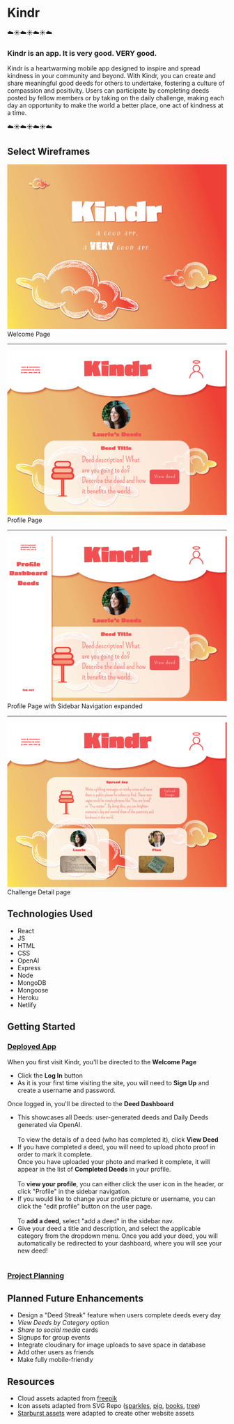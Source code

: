 # Kindr
☁️☀️☁️☀️☁️☀️☁️
### Kindr is an app. It is very good. VERY good.
Kindr is a heartwarming mobile app designed to inspire and spread kindness in your community and beyond. With Kindr, you can create and share meaningful good deeds for others to undertake, fostering a culture of compassion and positivity. Users can participate by completing deeds posted by fellow members or by taking on the daily challenge, making each day an opportunity to make the world a better place, one act of kindness at a time.

☁️☀️☁️☀️☁️☀️☁️

## Select Wireframes
![Desktop Homepage](wireframes/desktop-welcomepage.jpg)
Welcome Page
<hr>

![Profile Page](wireframes/profile-page.jpg)
Profile Page
<hr>

![Profile Page](wireframes/sidebar-expanded.jpg)
Profile Page with Sidebar Navigation expanded
<hr>

![Profile Page](wireframes/show-challenge.jpg)
Challenge Detail page


## Technologies Used
- React
- JS
- HTML
- CSS
- OpenAI
- Express
- Node
- MongoDB
- Mongoose
- Heroku
- Netlify


## Getting Started
### [Deployed App](https://graceful-pixie-5234dd.netlify.app)
When you first visit Kindr, you'll be directed to the **Welcome Page**
- Click the **Log In** button <br>
- As it is your first time visiting the site, you will need to **Sign Up** and create a username and password.

  
Once logged in, you'll be directed to the **Deed Dashboard**<br>
- This showcases all Deeds: user-generated deeds and Daily Deeds generated via OpenAI. <br><br>
To view the details of a deed (who has completed it), click **View Deed** <br>
- If you have completed a deed, you will need to upload photo proof in order to mark it complete.<br>
Once you have uploaded your photo and marked it complete, it will appear in the list of **Completed Deeds** in your profile. <br><br>
To **view your profile**, you can either click the user icon in the header, or click "Profile" in the sidebar navigation. <br>
- If you would like to change your profile picture or username, you can click the "edit profile" button on the user page. <br><br>
To **add a deed**, select "add a deed" in the sidebar nav. <br>
- Give your deed a title and description, and select the applicable category from the dropdown menu. Once you add your deed, you will automatically be redirected to your dashboard, where you will see your new deed! <br><br>
### [Project Planning](https://docs.google.com/spreadsheets/d/1kXggdpVkpJB4srXLQ7oCzz-bO5aigSFOcm3LXgskZB4/edit?usp=sharing)
## Planned Future Enhancements
- Design a "Deed Streak" feature when users complete deeds every day
- *View Deeds by Category* option
- *Share to social media* cards
- Signups for group events
- Integrate cloudinary for image uploads to save space in database
- Add other users as friends
- Make fully mobile-friendly

## Resources
- Cloud assets adapted from [freepik](https://www.freepik.com/free-vector/hand-drawn-style-cloud-collection_16135259.htm)
- Icon assets adapted from SVG Repo ([sparkles](https://www.svgrepo.com/svg/400756/sparkles), [pig](https://www.svgrepo.com/svg/481669/pig-illustration), [books](https://www.svgrepo.com/svg/383225/education-books-apple), [tree](https://www.svgrepo.com/svg/427554/nature-plant-tree))
- [Starburst assets](https://www.freepik.com/free-vector/linear-flat-sunburst-collection_15694439.htm) were adapted to create other website assets
